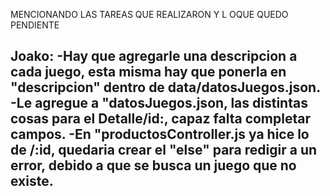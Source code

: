 MENCIONANDO LAS TAREAS QUE REALIZARON Y L OQUE QUEDO PENDIENTE


Joako: 
-Hay que agregarle una descripcion a cada juego, esta misma hay que ponerla en "descripcion" dentro de data/datosJuegos.json.
-Le agregue a "datosJuegos.json, las distintas cosas para el Detalle/id:, capaz falta completar campos.
-En "productosController.js ya hice lo de /:id, quedaria crear el "else" para redigir a un error, debido a que se busca un juego que no existe.
-

